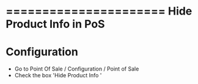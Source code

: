 ======================
Hide Product Info in PoS
======================

Configuration
=============

* Go to Point Of Sale / Configuration / Point of Sale
* Check the box 'Hide Product Info '
